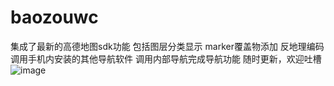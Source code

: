 # baozouwc
集成了最新的高德地图sdk功能
包括图层分类显示
marker覆盖物添加
反地理编码
调用手机内安装的其他导航软件
调用内部导航完成导航功能
随时更新，欢迎吐槽
![image](https://github.com/guaju/baozouwc/blob/master/app/Gif_20170623_120906.gif)
